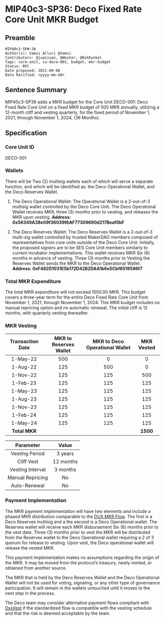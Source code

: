 # MIP40c3-SP36: Deco Fixed Rate Core Unit MKR Budget

## Preamble

```
MIP40c3-SP#:36
Author(s): Vamsi Alluri @Vamsi
Contributors: @juanjuan, @Wouter, @NikKunkel
Tags: core-unit, cu-deco-001, budget, mkr-budget
Status: RFC
Date proposed: 2021-09-08
Date Ratified: <yyyy-mm-dd>

```

## Sentence Summary

MIP40c3-SP36 adds a MKR budget for the Core Unit DECO-001: Deco Fixed Rate Core Unit on a fixed MKR budget of 500 MKR annually, utilizing a 12-month cliff and vesting quarterly, for the fixed period of November 1, 2021, through November 1, 2024, (36 Months).

## Specification

### Core Unit ID

DECO-001

### Wallets

There will be Two (2) multisig wallets each of which will serve a separate function, and which will be identified as: the Deco Operational Wallet, and the Deco Reserves Wallet. 

1) The Deco Operational Wallet: 
The Operational Wallet is a 2-out-of-3 multisig wallet controlled by the Deco Core Unit. The Deco Operational Wallet receives MKR, three (3) months prior to vesting, and releases the MKR upon vesting. 
**Address: 0x56349A38e09f36039f6AF77309690d217Beaf0bF**

2) The Deco Reserves Wallet:
The Deco Reserves Wallet is a 2-out-of-3 multi-sig wallet controlled by trusted MakerDAO members composed of representatives from core units outside of the Deco Core Unit. Initially, the proposed signers are to be SES Core Unit members similarly to current incubator implementations. This wallet receives MKR Six (6) months in advance of vesting. Three (3) months prior to Vesting the Reserves Wallet sends the MKR to the Deco Operational Wallet. 
**Address: 0xF482D1031E5b172D42B2DAA1b6e5Cbf6519596f7**


### Total MKR Expenditure

The total MKR expenditure will not exceed 1500.00 MKR. This budget covers a three-year term for the entire Deco Fixed Rate Core Unit from November 1, 2021, through November 1, 2024. This MKR budget includes no manual repricing option and no automatic renewal. The initial cliff is 12 months, with quarterly vesting thereafter.

### MKR Vesting

| **Transaction Date** | **MKR to Reserves Wallet** | **MKR to Deco Operational Wallet** | **MKR Vested** |
| :------------------: | :------------: | :------------: | :------------: |
| 1-May-22             | 500            | 0              | 0              |
| 1-Aug-22             | 125            | 500            | 0              |
| 1-Nov-22             | 125            | 125            | 500            |
| 1-Feb-23             | 125            | 125            | 125            |
| 1-May-23             | 125            | 125            | 125            |
| 1-Aug-23             | 125            | 125            | 125            |
| 1-Nov-23             | 125            | 125            | 125            |
| 1-Feb-24             | 125            | 125            | 125            |
| 1-May-24             | 125            | 125            | 125            |                      | 1-Aug-24       | 0              | 125            | 125                  |                | 1-Nov-24       | 0              | 0                    | 125            |
| **Total MKR**        |       |                |    **1500** |

**Parameter**|**Value**
:-----:|:-----:
Vesting Period|3 years
Cliff Vest|12 months
Vesting Interval|3 months
Manual Repricing|No
Auto-Renewal|No

### Payment Implementation

The MKR payment implementation will have two elements and include a phased MKR distribution comparable to the [DUX MKR Flow](https://forum.makerdao.com/t/mip40c3-sp27-development-ux-core-unit-mkr-budget-dux-001/9777). The first is a Deco Reserves multisig and a the second is a Deco Operational wallet. The Reserves wallet will receive each MKR disbursement Six (6) months prior to the vest date. Three (3) months prior to vest the MKR will be distributed from the Reserves wallet to the Deco Operational wallet requiring a 2 of 3 quorum for release to vesting. Upon vest, the Deco operational wallet will release the vested MKR.

This payment implementation makes no assumptions regarding the origin of the MKR. It may be moved from the protocol’s treasury, newly minted, or obtained from another source.

The MKR that is held by the Deco Reserves Wallet and the Deco Operational Wallet will not be used for voting, signaling, or any other type of governance participation. It will remain in the wallets untouched until it moves to the next step in the process.

The Deco team may consider alternative payment flows compliant with [DssVest](https://forum.makerdao.com/t/mip-54-dssvest/8025) if the standardized flow is compatible with the vesting schedule and that the risk is deemed acceptable by the team.
